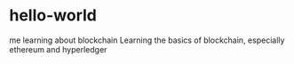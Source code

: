 # hello-world
me learning about blockchain
Learning the basics of blockchain, especially ethereum and hyperledger
